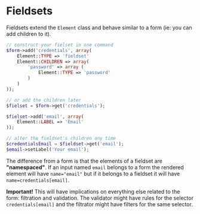 # Fieldsets

Fieldsets extend the `Element` class and behave similar to a form (ie: you can add children to it). 

```php
// construct your fielset in one command
$form->add('credentials', array(
	Element::TYPE => 'fieldset'
	Element::CHILDREN => array(
		'password' => array (
			Element::TYPE => 'password'
		)
	)
));

// or add the children later
$fielset = $form->get('credentials');

$fielset->add('email', array(
	Element::LABEL => 'Email'
));

// alter the fieldset's children any time
$credentialsEmail = $fieldset->get('email');
$email->setLabel('Your email');
```

The difference from a form is that the elements of a fieldset are __"namespaced"__. If an input named `email` belongs to a form the rendered element will have `name="email"` but if it belongs to a fieldset it will have `name=credentials[email]`. 

**Important!** This will have implications on everything else related to the form: filtration and validation. The validator might have rules for the selector `credentials[email]` and the filtrator might have filters for the same selector.


